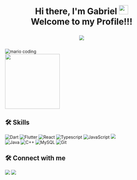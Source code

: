 <h1 align="center">
  Hi there, I'm Gabriel
  <img 
    src="https://raw.githubusercontent.com/iampavangandhi/iampavangandhi/master/gifs/Hi.gif"
    width="30px">
  <br />
  Welcome to my Profile!!!
  
  [![](https://visitcount.itsvg.in/api?id=gabrieuu&label=Profile%20Views&color=1&icon=5&pretty=true)](https://visitcount.itsvg.in)
  
</h1>
<div>
  <img
    src="https://i.imgur.com/1ZvVkDc.gif" 
    alt="mario coding"
    />
</div>

<div align="left">
  <img height="180em" src="https://github-readme-stats.vercel.app/api/top-langs/?username=gabrieuu&layout=compact&langs_count=6&theme=tokyonight"/>
</div>

## 🛠  Skills
<!-- fonte dos icones: https://github.com/tandpfun/skill-icons#readme -->
![Dart](https://img.shields.io/badge/dart-%2300599C.svg?style=for-the-badge&logo=dart&logoColor=white) 
![Flutter](https://img.shields.io/badge/flutter-%2320232a.svg?style=for-the-badge&logo=flutter&logoColor=%2361DAFB) 
![React](https://img.shields.io/badge/react-%2320232a.svg?style=for-the-badge&logo=react&logoColor=%2361DAFB) 
![Typescript](https://img.shields.io/badge/typescript-%2300599C.svg?style=for-the-badge&logo=typescript&logoColor=white) 
![JavaScript](https://img.shields.io/badge/javascript-%23323330.svg?style=for-the-badge&logo=javascript&logoColor=%23F7DF1E) 
<img src="https://img.shields.io/badge/Bootstrap-563D7C?style=for-the-badge&logo=bootstrap&logoColor=white"/>  
![Java](https://img.shields.io/badge/java-%23ED8B00.svg?style=for-the-badge&logo=java&logoColor=white) 
![C++](https://img.shields.io/badge/C++-%2300599C.svg?style=for-the-badge&logo=cplusplus&logoColor=white) 
![MySQL](https://img.shields.io/badge/mysql-%2320232a.svg?style=for-the-badge&logo=mysql&logoColor=%2361DAFB) 
![Git](https://img.shields.io/badge/Git-E34F26?style=for-the-badge&logo=git&logoColor=white) 

## 🛠  Connect with me
<div> 
  <a href = "mailto: gabriel.personal.dev@gmail.com"><img src="https://img.shields.io/badge/-Gmail-%23333?style=for-the-badge&logo=gmail&logoColor=white" target="_blank"></a>
  <a href="https://www.linkedin.com/in/gabriel-barbosa-44149b207/" target="_blank"><img src="https://img.shields.io/badge/-LinkedIn-%230077B5?style=for-the-badge&logo=linkedin&logoColor=white" target="_blank"></a> 
</div>
